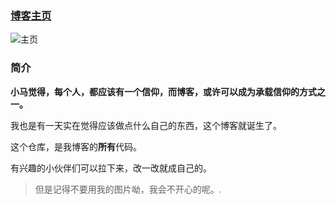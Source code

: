 
### [博客主页](https://xiaoma.cool/)

![主页](https://blog-1305951218.cos.ap-shanghai.myqcloud.com/blog/image/bg/for_git_readme.png)

### 简介

**小马觉得，每个人，都应该有一个信仰，而博客，或许可以成为承载信仰的方式之一。**

我也是有一天实在觉得应该做点什么自己的东西，这个博客就诞生了。

这个仓库，是我博客的**所有**代码。

有兴趣的小伙伴们可以拉下来，改一改就成自己的。

> 但是记得不要用我的图片呦，我会不开心的呢。.


